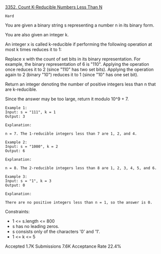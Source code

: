 [3352. Count K-Reducible Numbers Less Than N](https://leetcode.com/problems/count-k-reducible-numbers-less-than-n/)

`Hard`

You are given a binary string s representing a number n in its binary form.

You are also given an integer k.

An integer x is called k-reducible if performing the following operation at most k times reduces it to 1:

Replace x with the count of set bits in its binary representation.
For example, the binary representation of 6 is "110". Applying the operation once reduces it to 2 (since "110" has two set bits). Applying the operation again to 2 (binary "10") reduces it to 1 (since "10" has one set bit).

Return an integer denoting the number of positive integers less than n that are k-reducible.

Since the answer may be too large, return it modulo 10^9 + 7.

```
Example 1:
Input: s = "111", k = 1
Output: 3

Explanation:

n = 7. The 1-reducible integers less than 7 are 1, 2, and 4.

Example 2:
Input: s = "1000", k = 2
Output: 6

Explanation:

n = 8. The 2-reducible integers less than 8 are 1, 2, 3, 4, 5, and 6.

Example 3:
Input: s = "1", k = 3
Output: 0

Explanation:

There are no positive integers less than n = 1, so the answer is 0.
```

Constraints:

- 1 <= s.length <= 800
- s has no leading zeros.
- s consists only of the characters '0' and '1'.
- 1 <= k <= 5

Accepted
1.7K
Submissions
7.6K
Acceptance Rate
22.4%